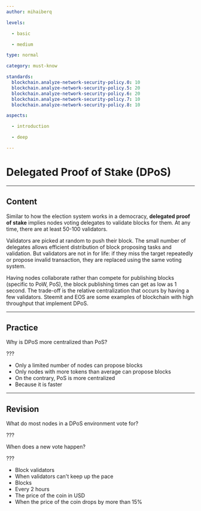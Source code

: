 ```yaml
---
author: mihaiberq

levels:

  - basic

  - medium

type: normal

category: must-know

standards:
  blockchain.analyze-network-security-policy.0: 10
  blockchain.analyze-network-security-policy.5: 20
  blockchain.analyze-network-security-policy.6: 20
  blockchain.analyze-network-security-policy.7: 10
  blockchain.analyze-network-security-policy.8: 10

aspects:

  - introduction

  - deep

---
```

# Delegated Proof of Stake (DPoS)

---
## Content

Similar to how the election system works in a democracy, **delegated proof of stake** implies nodes voting delegates to validate blocks for them. At any time, there are at least 50-100 validators.

Validators are picked at random to push their block. The small number of delegates allows efficient distribution of block proposing tasks and validation. But validators are not in for life: if they miss the target repeatedly or propose invalid transaction, they are replaced using the same voting system.

Having nodes collaborate rather than compete for publishing blocks (specific to PoW, PoS), the block publishing times can get as low as 1 second. The trade-off is the relative centralization that occurs by having a few validators. Steemit and EOS are some examples of blockchain with high throughput that implement DPoS.

---
## Practice

Why is DPoS more centralized than PoS?

???

* Only a limited number of nodes can propose blocks
* Only nodes with more tokens than average can propose blocks
* On the contrary, PoS is more centralized
* Because it is faster

---
## Revision

What do most nodes in a DPoS environment vote for?

???

When does a new vote happen?

???

* Block validators
* When validators can't keep up the pace
* Blocks
* Every 2 hours
* The price of the coin in USD
* When the price of the coin drops by more than 15%

